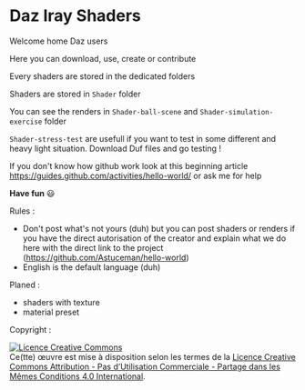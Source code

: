 # Daz Iray Shaders 
Welcome home Daz users

Here you can download, use, create or contribute

Every shaders are stored in the dedicated folders

Shaders are stored in `Shader` folder

You can see the renders in `Shader-ball-scene` and `Shader-simulation-exercise` folder

`Shader-stress-test` are usefull if you want to test in some different and heavy light situation. Download Duf files and go testing !

If you don't know how github work look at this beginning article https://guides.github.com/activities/hello-world/ or ask me for help

**Have fun**  :smiley:

Rules :
- Don't post what's not yours (duh) but you can post shaders or renders if you have the direct autorisation of the creator and explain what we do here with the direct link to the project (https://github.com/Astuceman/hello-world)
- English is the default language (duh)</um>

Planed :
- shaders with texture
- material preset

Copyright :

<a rel="license" href="http://creativecommons.org/licenses/by-nc-sa/4.0/"><img alt="Licence Creative Commons" style="border-width:0" src="https://i.creativecommons.org/l/by-nc-sa/4.0/88x31.png" /></a><br />Ce(tte) œuvre est mise à disposition selon les termes de la <a rel="license" href="http://creativecommons.org/licenses/by-nc-sa/4.0/">Licence Creative Commons Attribution - Pas d’Utilisation Commerciale - Partage dans les Mêmes Conditions 4.0 International</a>.

